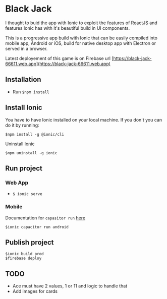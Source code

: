 # Black Jack

I thought to buid the app with Ionic to exploit the features of ReactJS and features Ionic has with it's beautiful build in UI components.

This is a progressive app build with Ionic that can be easily compiled into mobile app, Android or iOS, build for native desktop app with Electron or served in a browser.

Latest deployement of this game is on Firebase url [https://black-jack-66611.web.app](https://black-jack-66611.web.app)

## Installation

- Run `$npm install`

## Install Ionic

You have to have Ionic installed on your local machine. If you don't you can do it by running:

```ssh
$npm install -g @ionic/cli
```

Uninstall Ionic

```ssh
$npm uninstall -g ionic
```

## Run project

### Web App

- `$ ionic serve`

### Mobile

Documentation for `capasitor run` [here](https://ionicframework.com/docs/cli/commands/capacitor-run)

```ssh
$ionic capacitor run android
```

## Publish project

```ssh
$ionic build prod
$firebase deploy
```

## TODO

- Ace must have 2 values, 1 or 11 and logic to handle that
- Add images for cards
